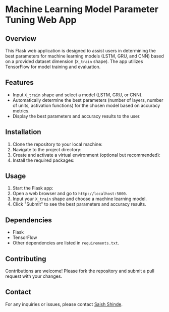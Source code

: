 # Machine Learning Model Parameter Tuning Web App

## Overview
This Flask web application is designed to assist users in determining the best parameters for machine learning models (LSTM, GRU, and CNN) based on a provided dataset dimension (`X_train` shape). The app utilizes TensorFlow for model training and evaluation.

## Features
- Input `X_train` shape and select a model (LSTM, GRU, or CNN).
- Automatically determine the best parameters (number of layers, number of units, activation functions) for the chosen model based on accuracy metrics.
- Display the best parameters and accuracy results to the user.

## Installation
1. Clone the repository to your local machine:
2. Navigate to the project directory:
3. Create and activate a virtual environment (optional but recommended):
4. Install the required packages:

## Usage
1. Start the Flask app:
2. Open a web browser and go to `http://localhost:5000`.
3. Input your `X_train` shape and choose a machine learning model.
4. Click "Submit" to see the best parameters and accuracy results.

## Dependencies
- Flask
- TensorFlow
- Other dependencies are listed in `requirements.txt`.

## Contributing
Contributions are welcome! Please fork the repository and submit a pull request with your changes.

## Contact
For any inquiries or issues, please contact [Saish Shinde](saish.shinde.jb@gmail.com).
